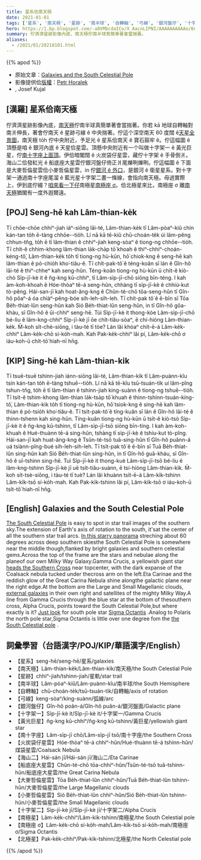 ```yaml
---
title: 星系佮南天極
date: 2021-01-01
tags: ['星系', '南天極', '星跡', '南半球', '自轉軸', '弓線', '銀河盤仔', '十字架一', '黃光巨星', '南十字座', '火炭袋仔星雲', '海山二', '船底座大星雲', '大麥哲倫星雲', '小麥哲倫星雲', '十字架二', '南極星', '北極星']
hero: https://1.bp.blogspot.com/-a8VMbcdaICo/X_AacnLIPNI/AAAAAAAAAAo/6C_dPgXizA0OUgVcCgyPHSYCtQNNrDczwCLcBGAsYHQ/s1500/2020_12_16_Kujal_Jizni_Pol_1500px-3.jpeg
summary: 佇濟濟星跡影像內底，南天極佇南半球真簡單著會當揣著。
aliases:
  - /2021/01/20210101.html
---
```


{{% apod %}}

- 原始文章：[Galaxies and the South Celestial Pole](https://apod.nasa.gov/apod/ap210101.html)
- 影像提供佮[版權](https://apod.nasa.gov/apod/lib/about_apod.html#srapply)：[Petr Horalek](http://www.astronom.cz/horalek/?page_id=20)
- , Josef Kujal

## [漢羅] 星系佮南天極

佇濟濟星跡影像內底，[南天極](https://apod.nasa.gov/apod/ap120802.html)佇南半球真簡單著會當揣著。你若 kā 地球自轉軸對南爿伸長，著會佇南天 ê 星跡弓線 ê 中央揣著。佇這个深空南天 60 度闊 ê[天星全景圖](https://www.astronom.cz/horalek/?p=22285)，南天極 to̍h 佇中央附近，予足光 ê 星系佮南天 ê 寶石箍牢 ê。佇這幅圖 ê 頂懸是咱 ê 銀河內底 ê 天星佮星雲。頂懸中央附近有一个叫做十字架一 ê 黃光巨星，佇[南十字座上面頂](https://apod.nasa.gov/apod/ap190426.html)。伊佮暗閣闊 ê 火炭袋仔星雲，藏佇十字架 ê 手骨倒爿。海山二佮發紅光 ê 船底座大星雲佇銀河盤仔倚正爿尾爍咧爍咧。佇這幅圖 ê 下面是大麥哲倫星雲佮小麥哲倫星雲，in 佇[銀河 ê 外口](https://imagine.gsfc.nasa.gov/features/cosmic/nearest_galaxy_info.html)，是銀河 ê 衛星星系。對十字架一通過南十字座尾溜 ê 藍光星十字架二畫一條線，會指向南天極。毋過實際上，伊到底佇綴？[咱來看一下仔](https://apod.nasa.gov/apod/image/2101/Milkyway_Musca_SPSackenheim1024Labr.jpg)南極星[南極座 σ](https://apod.nasa.gov/apod/ap180628.html)。佮北極星來比，南極座 σ 離[南天極](https://apod.nasa.gov/apod/ap061202.html)猶閣有一度外遐爾遠。

## [POJ] Seng-hē kah Lâm-thian-ke̍k

Tī chōe-chōe chhiⁿ-jiah iáⁿ-siōng lāi-té, Lâm-thian-ke̍k tī Lâm-pòaⁿ-kiû chín kán-tan to̍h ē-tàng chhōe--tio̍h. Lí nā kā tē-kiû chū-choán-te̍k úi lâm-pêng chhun-tn̂g, to̍h ē tī lâm-thian ê chhiⁿ-jiah keng-sòaⁿ ê tiong-ng chhōe--tio̍h. Tī chi̍t-ê chhim-khong lâm-thian la̍k-cha̍p tō͘ khoah ê thiⁿ-chhiⁿ-choán-kéng-tô͘, Lâm-thian-ke̍k to̍h tī tiong-ng hù-kūn, hō͘ chiok-kng ê seng-hē kah lâm-thian ê pó-chio̍h kho͘-tiâu-ê. Tī chi̍t-pak-tô͘ ê téng-koân sī lán ê Gîn-hô lāi-té ê thiⁿ-chheⁿ kah seng-hûn. Téng-koân tiong-ng hù-kūn ū chi̍t-ê kiò-chò Si̍p-jī-kè it ê n̂g-kng kū-chhiⁿ, tī Lâm-si̍p-jī-chō siōng bīn-téng. I kah àm-koh-khoah ê Hóe-thòaⁿ tē-á seng-hûn, chhàng tī si̍p-jī-kè ê chhiú-kut tò-pêng. Hái-san-jī kah hoat-âng-kng ê Chûn-té-chō tōa-seng-hûn tī Gîn-hô pôaⁿ-á óa chiàⁿ-pêng-bóe sih-leh-sih-leh. Tī chi̍t-pak tô͘ ê ē-bīn sī Tōa Be̍h-thiat-lûn seng-hûn kah Sió Be̍h-thiat-lûn seng-hûn, in tī Gîn-hô gōa-kháu, sī Gîn-hô ê ūi-chhiⁿ seng-hē. Tùi Si̍p-jī-kè it thong-kòe Lâm-si̍p-jī-chō bé-liu ê lâm-kng-chhiⁿ Si̍p-jī-kè jī ōe chi̍t-tiâu-sòaⁿ, ē chí-hiòng Lâm-thian-ke̍k. M̄-koh si̍t-chè-siōng, i tàu-té tī tòe? Lán lâi khòaⁿ chi̍t-ē-á Lâm-ke̍k-chhiⁿ Lâm-ke̍k-chō sí-ko̍h-mah. Kah Pak-ke̍k-chhiⁿ lâi pí, Lâm-ke̍k-chō σ iáu-koh-ū chi̍t-tō͘ hiah-nī hn̄g.

## [KIP] Sing-hē kah Lâm-thian-ki̍k

Tī tsuē-tsuē tshinn-jiah iánn-siōng lāi-té, Lâm-thian-ki̍k tī Lâm-puànn-kîu tsín kán-tan to̍h ē-tàng tshuē--tio̍h. Lí nā kā tē-kîu tsū-tsuán-ti̍k uí lâm-pîng tshun-tn̂g, to̍h ē tī lâm-thian ê tshinn-jiah king-suànn ê tiong-ng tshuē--tio̍h. Tī tsi̍t-ê tshim-khong lâm-thian la̍k-tsa̍p tō͘ khuah ê thinn-tshinn-tsuán-kíng-tô͘, Lâm-thian-ki̍k to̍h tī tiong-ng hù-kūn, hō͘ tsiok-kng ê sing-hē kah lâm-thian ê pó-tsio̍h kho͘-tiâu-ê. Tī tsi̍t-pak-tô͘ ê tíng-kuân sī lán ê Gîn-hô lāi-té ê thinn-tshenn kah sing-hûn. Tíng-kuân tiong-ng hù-kūn ū tsi̍t-ê kiò-tsò Si̍p-jī-kè it ê n̂g-kng kū-tshinn, tī Lâm-si̍p-jī-tsō siōng bīn-tíng. I kah àm-koh-khuah ê Hué-thuànn tē-á sing-hûn, tshàng tī si̍p-jī-kè ê tshíu-kut tò-pîng. Hái-san-jī kah huat-âng-kng ê Tsûn-té-tsō tuā-sing-hûn tī Gîn-hô puânn-á uá tsiànn-pîng-bué sih-leh-sih-leh. Tī tsi̍t-pak tô͘ ê ē-bīn sī Tuā Be̍h-thiat-lûn sing-hûn kah Sió Be̍h-thiat-lûn sing-hûn, in tī Gîn-hô guā-kháu, sī Gîn-hô ê uī-tshinn sing-hē. Tuì Si̍p-jī-kè it thong-kuè Lâm-si̍p-jī-tsō bé-liu ê lâm-kng-tshinn Si̍p-jī-kè jī uē tsi̍t-tiâu-suànn, ē tsí-hiòng Lâm-thian-ki̍k. M̄-koh si̍t-tsè-siōng, i tàu-té tī tuè? Lán lâi khuànn tsi̍t-ē-á Lâm-ki̍k-tshinn Lâm-ki̍k-tsō sí-ko̍h-mah. Kah Pak-ki̍k-tshinn lâi pí, Lâm-ki̍k-tsō σ iáu-koh-ū tsi̍t-tō͘ hiah-nī hn̄g.

## [English] Galaxies and the South Celestial Pole 

[The South Celestial Pole](https://apod.nasa.gov/apod/ap120802.html) is easy to spot in star trail images of the southern sky.The extension of Earth's axis of rotation to the south, it'sat the center of all the southern star trail arcs. [In this starry panorama](https://www.astronom.cz/horalek/?p=22285) streching about 60 degrees across deep southern skiesthe South Celestial Pole is somewhere near the middle though,flanked by bright galaxies and southern celestial gems.Across the top of the frame are the stars and nebulae along the planeof our own Milky Way Galaxy.Gamma Crucis, a yellowish giant star [heads the Southern Cross](https://apod.nasa.gov/apod/ap190426.html) near topcenter, with the dark expanse of the Coalsack nebula tucked under thecross arm on the left.Eta Carinae and the reddish glow of the Great Carina Nebula shine alongthe galactic plane near the right edge.At the bottom are the Large and Small Magellanic clouds, [external galaxies](https://imagine.gsfc.nasa.gov/features/cosmic/nearest_galaxy_info.html) in their own right and satellites of the mighty Milky Way.A line from Gamma Crucis through the blue star at the bottom of thesouthern cross, Alpha Crucis, points toward the South Celestial Pole,but where exactly is it? [Just look](https://apod.nasa.gov/apod/image/2101/Milkyway_Musca_SPSackenheim1024Labr.jpg) for south pole star [Sigma Octantis](https://apod.nasa.gov/apod/ap180628.html) .Analog to Polaris the north pole star,Sigma Octantis is little over one degree fom the [the South Celestial pole](https://apod.nasa.gov/apod/ap061202.html) .

## 詞彙學習（台語漢字/POJ/KIP/華語漢字/English）

- 【星系】seng-hē/seng-hē/星系/galaxies
- 【南天極】Lâm-thian-ke̍k/Lâm-thian-ki̍k/南天極/the South Celestial Pole
- 【星跡】chhiⁿ-jiah/tshinn-jiah/星軌/star trail
- 【南半球】Lâm-pòaⁿ-kiû/Lâm-puànn-kîu/南半球/the South Hemisphere
- 【自轉軸】chū-choán-te̍k/tsū-tsuán-ti̍k/自轉軸/axis of rotation
- 【弓線】keng-sòaⁿ/king-suànn/弧線/arc
- 【銀河盤仔】Gîn-hô poân-á/Gîn-hô puân-á/銀河盤面/Galactic plane
- 【十字架一】Si̍p-jī-kè it/Si̍p-jī-kè it/十字架一/Gamma Crucis
- 【黃光巨星】n̂g-kng kū-chhiⁿ/n̂g-kng kū-tshinn/黃巨星/yellowish giant star
- 【南十字座】Lâm-si̍p-jī chō/Lâm-si̍p-jī tsō/南十字座/the Southern Cross
- 【火炭袋仔星雲】Hóe-thòaⁿ tē-á chhiⁿ-hûn/Hué-thuànn tē-á tshinn-hûn/煤袋星雲/Coalsack Nebula
- 【海山二】Hái-sán jī/Hái-sán jī/海山二/Eta Carinae
- 【船底座大星雲】Chûn-té-chō tōa-chhiⁿ-hûn/Tsûn-té-tsō tuā-tshinn-hûn/船底座大星雲/the Great Carina Nebula
- 【大麥哲倫星雲】Tōa Be̍h-thiat-lûn chhiⁿ-hûn/Tuā Be̍h-thiat-lûn tshinn-hûn/大麥哲倫星雲/the Large Magellanic clouds
- 【小麥哲倫星雲】Sió Be̍h-thiat-lûn chhiⁿ-hûn/Sió Be̍h-thiat-lûn tshinn-hûn/小麥哲倫星雲/the Small Magellanic clouds
- 【十字架二】Si̍p-jī-kè jī/Si̍p-jī-kè jī/十字架二/Alpha Crucis
- 【南極星】Lâm-ke̍k-chhiⁿ/Lâm-ki̍k-tshinn/南極星/the South Celestial pole
- 【南極座 σ】Lâm-ke̍k-chō sí-ko̍h-mah/Lâm-ki̍k-tsō sí-ko̍h-mah/南極座 σ/Sigma Octantis
- 【北極星】Pak-ke̍k-chhiⁿ/Pak-ki̍k-tshinn/北極星/the North Celestial pole

{{% /apod %}}
